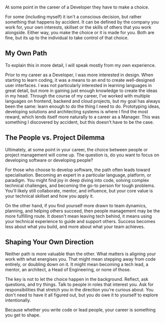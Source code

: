 At some point in the career of a Developer they have to make a choice.

For some (including myself) it isn't a conscious decision, but rather something that happens by accident.
It can be defined by the company you work for, your own interests, skillset or the skills of others that you work alongside.
Either way, you make the choice or it is made for you. Both are fine, but its up to the individual to take control of that choice.

## My Own Path

To explain this in more detail, I will speak mostly from my own experience.

Prior to my career as a Developer, I was more interested in design. When starting to learn coding, it was a means to an end to create well-designed user interfaces. I was not particularly interested in learning
languages in great detail, but more in gaining just enough knowledge to create the ideas in my head. Through the course of my career, I've worked with multiple languages on frontend, backend and cloud projects, but my goal has always been the same: learn enough to do the thing I need to do. Prototyping ideas, developing solutions and architecting systems is where I find the most reward, which lends itself more naturally to a career as a Manager. This was something I discovered by accident, but this doesn't have to be the case.

## The People vs. Project Dilemma

Ultimately, at some point in your career, the choice between people or project management will come up. The question is, do you want to focus on developing software or developing people?

For those who choose to develop software, the path often leads toward specialisation. Becoming an expert in a particular language, platform, or paradigm. You might find joy in deep diving into code, solving complex technical challenges, and becoming the go-to person for tough problems. You'll likely still collaborate, mentor, and influence, but your core value is your technical skillset and how you apply it.

On the other hand, if you find yourself more drawn to team dynamics, planning, and helping others succeed, then people management may be the more fulfilling route. It doesn't mean leaving tech behind, it means using your technical experience to guide and support others. Success becomes less about what you build, and more about what your team achieves.

## Shaping Your Own Direction

Neither path is more valuable than the other. What matters is aligning your work with what energises you. That might mean stepping away from code entirely, or doubling down on it. It might mean becoming a tech lead, a mentor, an architect, a Head of Engineering, or none of those.

The key is not to let the choice happen in the background. Reflect, ask questions, and try things. Talk to people in roles that interest you. Ask for responsibilities that stretch you in the direction you're curious about. You don't need to have it all figured out, but you do owe it to yourself to explore intentionally.

Because whether you write code or lead people, your career is something you get to shape.
